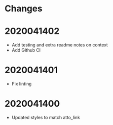# Changes

# 2020041402

- Add testing and extra readme notes on context
- Add Github CI
# 2020041401

- Fix linting

# 2020041400

- Updated styles to match atto_link
